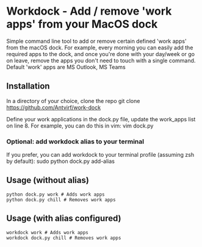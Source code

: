 # Workdock - Add / remove 'work apps' from your MacOS dock
Simple command line tool to add or remove certain defined 'work apps' from the macOS dock. For example, every morning you can easily add the required apps to the dock, and once you're done with your day/week or go on leave, remove the apps you don't need to touch with a single command.
Default 'work' apps are MS Outlook, MS Teams

## Installation
In a directory of your choice, clone the repo
    git clone https://github.com/Antvirf/work-dock

Define your work applications in the dock.py file, update the work_apps list on line 8. For example, you can do this in vim:
    vim dock.py

### Optional: add workdock alias to your terminal
If you prefer, you can add workdock to your terminal profile (assuming zsh by default):
    sudo python dock.py add-alias

## Usage (without alias)
    python dock.py work # Adds work apps
    python dock.py chill # Removes work apps

## Usage (with alias configured)
    workdock work # Adds work apps
    workdock dock.py chill # Removes work apps